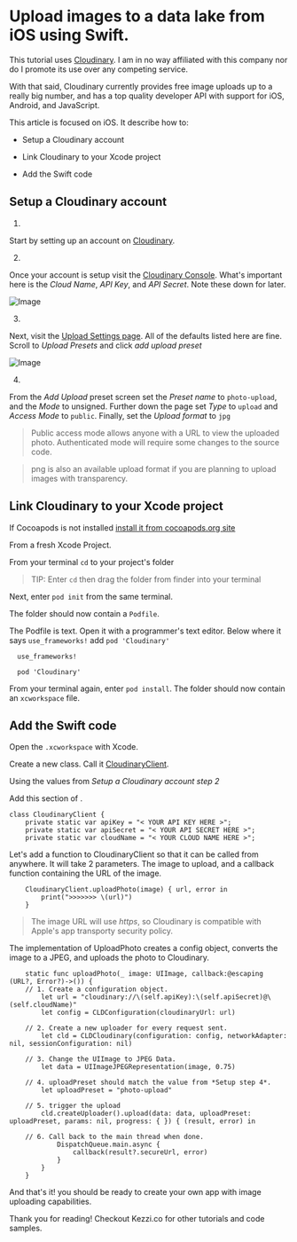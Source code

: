 # Upload images to a data lake from iOS using Swift.

This tutorial uses [Cloudinary](https://cloudinary.com/about). I am in no way affiliated with this company nor do I promote its use over any competing service.

With that said, Cloudinary currently provides free image uploads up to a really big number, and has a top quality developer API with support for iOS, Android, and JavaScript.

This article is focused on iOS. It describe how to: 

  - Setup a Cloudinary account

  - Link Cloudinary to your Xcode project

  - Add the Swift code


## Setup a Cloudinary account

1. 
Start by setting up an account on [Cloudinary](https://cloudinary.com/users/register/free).

2. 
Once your account is setup visit the [Cloudinary Console](https://cloudinary.com/console). What's important here is the *Cloud Name*, *API Key*, and *API Secret*. Note these down for later.

![Image](https://bytebucket.org/lee-kezzi-co/image-upload-sample/raw/7886a6f5fd25dd9c42f5e4e0bbff74ac63f33b83/media/cloudinary-api.png#center)


3. 
Next, visit the [Upload Settings page](https://cloudinary.com/console/settings/upload). All of the defaults listed here are fine. Scroll to *Upload Presets* and click *add upload preset* 

![Image](https://bytebucket.org/lee-kezzi-co/image-upload-sample/raw/7886a6f5fd25dd9c42f5e4e0bbff74ac63f33b83/media/add-upload-preset2.png)

4. 
From the *Add Upload* preset screen set the *Preset name* to `photo-upload`, and the *Mode* to unsigned. Further down the page set *Type* to `upload` and *Access Mode* to `public`. Finally, set the *Upload format* to `jpg`

>Public access mode allows anyone with a URL to view the uploaded photo. Authenticated mode will require some changes to the source code. 

>png is also an available upload format if you are planning to upload images with transparency.


## Link Cloudinary to your Xcode project

If Cocoapods is not installed [install it from cocoapods.org site](https://cocoapods.org/)



From a fresh Xcode Project.


From your terminal `cd` to your project's folder 

> TIP: Enter `cd` then drag the folder from finder into your terminal

Next, enter `pod init` from the same terminal. 

The folder should now contain a `Podfile`.

The Podfile is text. Open it with a programmer's text editor. Below where it says `use_frameworks!` add `pod 'Cloudinary'`
```
  use_frameworks!

  pod 'Cloudinary'
```

From your terminal again, enter `pod install`. The folder should now contain an `xcworkspace` file.

## Add the Swift code

Open the `.xcworkspace` with Xcode.

Create a new class. Call it [CloudinaryClient](https://bitbucket.org/lee-kezzi-co/image-upload-sample/src/3ea40fb611652ace61fa581276d3e489fb142d7e/image-upload-sample/CloudinaryClient.swift?at=master&fileviewer=file-view-default).

Using the values from *Setup a Cloudinary account step 2* 

Add this section of .
```
class CloudinaryClient {
    private static var apiKey = "< YOUR API KEY HERE >";
    private static var apiSecret = "< YOUR API SECRET HERE >";
    private static var cloudName = "< YOUR CLOUD NAME HERE >";
```

Let's add a function to CloudinaryClient so that it can be called from anywhere. It will take 2 parameters. The image to upload, and a callback function containing the URL of the image.
```
    CloudinaryClient.uploadPhoto(image) { url, error in
        print(">>>>>>> \(url)")
    }
```
> The image URL will use _https_, so Cloudinary is compatible with Apple's app transporty security policy.

The implementation of UploadPhoto creates a config object, converts the image to a JPEG, and uploads the photo to Cloudinary.

```
    static func uploadPhoto(_ image: UIImage, callback:@escaping (URL?, Error?)->()) {
    // 1. Create a configuration object.
        let url = "cloudinary://\(self.apiKey):\(self.apiSecret)@\(self.cloudName)"
        let config = CLDConfiguration(cloudinaryUrl: url)

    // 2. Create a new uploader for every request sent. 
        let cld = CLDCloudinary(configuration: config, networkAdapter: nil, sessionConfiguration: nil)

    // 3. Change the UIImage to JPEG Data.
        let data = UIImageJPEGRepresentation(image, 0.75)

    // 4. uploadPreset should match the value from *Setup step 4*. 
        let uploadPreset = "photo-upload"
    
    // 5. trigger the upload
        cld.createUploader().upload(data: data, uploadPreset: uploadPreset, params: nil, progress: { }) { (result, error) in
            
    // 6. Call back to the main thread when done.
            DispatchQueue.main.async {
                callback(result?.secureUrl, error)
            }
        }
    }

```


And that's it! you should be ready to create your own app with image uploading capabilities. 

Thank you for reading! Checkout Kezzi.co for other tutorials and code samples.